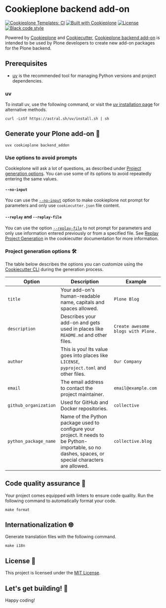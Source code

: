 # Cookieplone backend add-on

[![Cookieplone Templates: CI](https://github.com/plone/cookieplone-templates/actions/workflows/main.yml/badge.svg)](https://github.com/plone/cookieplone-templates/blob/main/.github/workflows/main.yml)
[![Built with Cookieplone](https://img.shields.io/badge/built%20with-Cookiecutter-ff69b4.svg?logo=cookiecutter)](https://github.com/plone/cookieplone-templates/)
[![License](https://img.shields.io/github/license/plone/cookieplone-templates)](../../../LICENSE)
[![Black code style](https://img.shields.io/badge/code%20style-black-000000.svg)](https://github.com/psf/black)

Powered by [Cookieplone](https://github.com/plone/cookieplone) and [Cookiecutter](https://github.com/cookiecutter/cookiecutter), [Cookieplone backend add-on](https://github.com/plone/cookieplone-templates/tree/main/templates/add-ons/backend) is intended to be used by Plone developers to create new add-on packages for the Plone backend.


## Prerequisites

-   [uv](https://docs.astral.sh/uv/) is the recommended tool for managing Python versions and project dependencies.


### uv

To install uv, use the following command, or visit the [uv installation page](https://docs.astral.sh/uv/getting-started/installation/) for alternative methods.

```shell
curl -LsSf https://astral.sh/uv/install.sh | sh
```


## Generate your Plone add-on 🎉

```shell
uvx cookieplone backend_addon
```


### Use options to avoid prompts

Cookieplone will ask a lot of questions, as described under [Project generation options](#project-generation-options).
You can use some of its options to avoid repeatedly entering the same values.


#### `--no-input`

You can use the [`--no-input`](https://cookiecutter.readthedocs.io/en/latest/cli_options.html#cmdoption-cookiecutter-no-input) option to make cookieplone not prompt for parameters and only use `cookiecutter.json` file content.


#### `--replay` and `--replay-file`

You can use the option [`--replay-file`](https://cookiecutter.readthedocs.io/en/latest/cli_options.html#cmdoption-cookiecutter-replay-file) to not prompt for parameters and only use information entered previously or from a specified file.
See [Replay Project Generation](https://cookiecutter.readthedocs.io/en/latest/advanced/replay.html) in the cookiecutter documentation for more information.


### Project generation options 🛠️

The table below describes the options you can customize using the [Cookiecutter CLI](https://github.com/cookiecutter/cookiecutter) during the generation process.

| Option                | Description                                                                                                                                           | Example                            |
|-----------------------|-------------------------------------------------------------------------------------------------------------------------------------------------------|------------------------------------|
| `title`               | Your add-on's human-readable name, capitals and spaces allowed.                                                                                       | `Plone Blog`                       |
| `description`         | Describes your add-on and gets used in places like `README.md` and other files.                                                                              | `Create awesome blogs with Plone.` |
| `author`              | This is you! Its value goes into places like `LICENSE`, `pyproject.toml` and other files.                                                                          | `Our Company`                      |
| `email`               | The email address to contact the project maintainer.                                                                                       | `email@example.com`                |
| `github_organization` | Used for GitHub and Docker repositories.                                                                                                              | `collective`                       |
| `python_package_name` | Name of the Python package used to configure your project. It needs to be Python-importable, so no dashes, spaces, or special characters are allowed. | `collective.blog`                  |


## Code quality assurance 🧐

Your project comes equipped with linters to ensure code quality.
Run the following command to automatically format your code.

```shell
make format
```


## Internationalization 🌐

Generate translation files with the following command.

```shell
make i18n
```


## License 📜

This project is licensed under the [MIT License](/LICENSE).


## Let's get building! 🚀

Happy coding!

